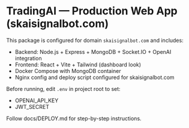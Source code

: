 # TradingAI — Production Web App (skaisignalbot.com)

This package is configured for domain `skaisignalbot.com` and includes:

- Backend: Node.js + Express + MongoDB + Socket.IO + OpenAI integration
- Frontend: React + Vite + Tailwind (dashboard look)
- Docker Compose with MongoDB container
- Nginx config and deploy script configured for skaisignalbot.com

Before running, edit `.env` in project root to set:
- OPENAI_API_KEY
- JWT_SECRET

Follow docs/DEPLOY.md for step-by-step instructions.
